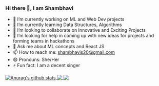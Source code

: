### Hi there 👋, I am Shambhavi 

<!--
**Shambhavi-Singh/Shambhavi-Singh** is a ✨ _special_ ✨ repository because its `README.md` (this file) appears on your GitHub profile.-->



- 🔭 I’m currently working on ML and Web Dev projects
- 🌱 I’m currently learning Data Structures, Algorithms
- 👯 I’m looking to collaborate on Innovative and Exciting Projects 
- 🤔 I’m looking for help in coming up with new ideas for projects and forming teams in hackathons
- 💬 Ask me about ML concepts and React JS
- 📫 How to reach me: shambhavis20@gmail.com
- 😄 Pronouns: She/Her
- ⚡ Fun fact: I am a decent singer


<a href="https://github.com/Shambhavi-Singh/github-readme-stats">
  <img align="center" src="https://github-readme-stats.vercel.app/api?username=Shambhavi-Singh&show_icons=true&include_all_commits=true&theme=material-palenight" alt="Anurag's github stats" />
</a>
<a href="https://github.com/Shambhavi-Singh/github-readme-stats">
  
  <img align="center" src="https://github-readme-stats.vercel.app/api/top-langs/?username=Shambhavi-Singh&layout=compact&theme=material-palenight" />
</a>

<a href="https://github.com/Shambhavi-Singh/github-readme-stats">
  
  <img align="center" src="https://github-readme-stats.vercel.app/api/pin/?username=Shambhavi-Singh&repo=github-readme-stats&theme=material-palenight" />
</a>    

